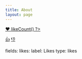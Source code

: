 ```yaml
---
title: About
layout: page
---
```


<a href="<?= $page->url() ?>/like/toggle">❤️ <span><?= $page->likeCount() ?></span></a>

<a href="<?= $page->url() ?>/like/add">👍</a>
<a href="<?= $page->url() ?>/like/remove">👎</a>

<script>
// Select target selector
var button = document.querySelector('like-button');

// Add click handler
button.addEventListener('click', function(e) {
  fetch(this.getAttribute('href'), {
    method: 'POST'
  })
  .then((response) => {
    return response.json();
  })
  .then((data) => {
    this.querySelector('span').innerText = data.likeCount;

    if (data.hasLiked) {
      this.classList.add('has_liked');
    } else {
      this.classList.remove('has_liked');
    }
  });
})
</script>

fields:
  likes:
    label: Likes
    type: likes